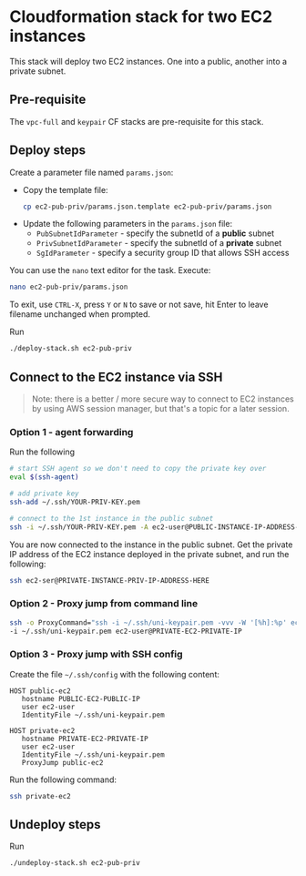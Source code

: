 # Cloudformation stack for two EC2 instances

This stack will deploy two EC2 instances. One into a public, another into a private subnet.

## Pre-requisite

The `vpc-full` and `keypair` CF stacks are pre-requisite for this stack.

## Deploy steps

Create a parameter file named `params.json`:
- Copy the template file:
   ```Bash
   cp ec2-pub-priv/params.json.template ec2-pub-priv/params.json
   ```
- Update the following parameters in the `params.json` file:
  - `PubSubnetIdParameter` - specify the subnetId of a **public** subnet
  - `PrivSubnetIdParameter` - specify the subnetId of a **private** subnet
  - `SgIdParameter` - specify a security group ID that allows SSH access

You can use the `nano` text editor for the task. Execute:

```Bash
nano ec2-pub-priv/params.json
```

To exit, use `CTRL-X`, press `Y` or `N` to save or not save, hit Enter to leave filename unchanged when prompted.

Run

```Bash
./deploy-stack.sh ec2-pub-priv
```

## Connect to the EC2 instance via SSH

> Note: there is a better / more secure way to connect to EC2 instances by using AWS session manager, but that's
a topic for a later session.

### Option 1 - agent forwarding

Run the following

```Bash
# start SSH agent so we don't need to copy the private key over
eval $(ssh-agent)
```

```Bash
# add private key
ssh-add ~/.ssh/YOUR-PRIV-KEY.pem
```

```Bash
# connect to the 1st instance in the public subnet
ssh -i ~/.ssh/YOUR-PRIV-KEY.pem -A ec2-user@PUBLIC-INSTANCE-IP-ADDRESS-HERE
```

You are now connected to the instance in the public subnet. Get the private IP address of the EC2 instance
deployed in the private subnet, and run the following:

```Bash
ssh ec2-ser@PRIVATE-INSTANCE-PRIV-IP-ADDRESS-HERE
```

### Option 2 - Proxy jump from command line

```Bash
ssh -o ProxyCommand="ssh -i ~/.ssh/uni-keypair.pem -vvv -W '[%h]:%p' ec2-user@PUBLIC-EC2-PUBLIC-IP" \
-i ~/.ssh/uni-keypair.pem ec2-user@PRIVATE-EC2-PRIVATE-IP
```

### Option 3 - Proxy jump with SSH config

Create the file `~/.ssh/config` with the following content:

```
HOST public-ec2
   hostname PUBLIC-EC2-PUBLIC-IP
   user ec2-user
   IdentityFile ~/.ssh/uni-keypair.pem

HOST private-ec2
   hostname PRIVATE-EC2-PRIVATE-IP
   user ec2-user
   IdentityFile ~/.ssh/uni-keypair.pem
   ProxyJump public-ec2
```

Run the following command:

```Bash
ssh private-ec2
```


## Undeploy steps

Run

```Bash
./undeploy-stack.sh ec2-pub-priv
```
